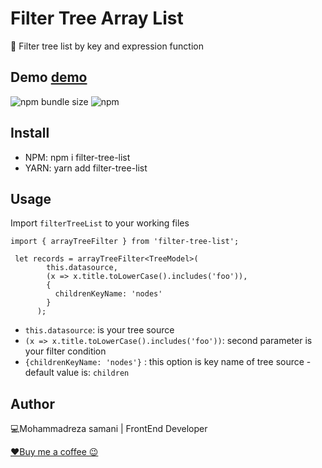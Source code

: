 ﻿# Filter Tree Array List

🎉 Filter tree list by key and expression function

## Demo [demo](https://mr-samani.github.io/filter-tree-list/)

![npm bundle size](https://img.shields.io/bundlephobia/min/filter-tree-list?color=success&label=Size&logoColor=red)
![npm](https://img.shields.io/npm/dw/filter-tree-list?label=Downloads)



## Install
- NPM: npm i filter-tree-list
- YARN: yarn add filter-tree-list

## Usage
Import  `filterTreeList`  to your working files


```
import { arrayTreeFilter } from 'filter-tree-list';

 let records = arrayTreeFilter<TreeModel>(
        this.datasource,
        (x => x.title.toLowerCase().includes('foo')),
        {
          childrenKeyName: 'nodes'
        }
      );
```

* `this.datasource`: is your tree source 
* `(x => x.title.toLowerCase().includes('foo'))`: second parameter is your filter condition
* `{childrenKeyName: 'nodes'}` : this option is key name of tree source - default value is: `children`


## Author
💻Mohammadreza samani | FrontEnd Developer

[❤️Buy me a coffee 😉](https://www.buymeacoffee.com/mrsamani)

 
